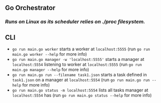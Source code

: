 ## Go Orchestrator
### *Runs on Linux as its scheduler relies on ./proc filesystem.*

## CLI

- `go run main.go worker` starts a worker at `localhost:5555` (run `go run main.go worker --help` for more info)
- `go run main.go manager -w 'localhost:5555'` starts a manager at `localhost:5554` listening to worker at `localhost:5555` (run `go run main.go manager --help` for more info)
- `go run main.go run --filename task1.json` starts a task defined in `task1.json` on a manager at `localhost:5554` (run `go run main.go run --help` for more info)
- `go run main.go status -m localhost:5554` lists all tasks manager at `localhost:5554` has (run `go run main.go status --help` for more info)
